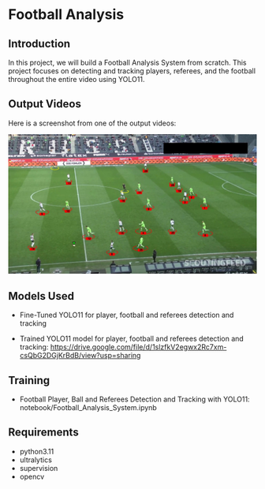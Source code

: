 # Football Analysis

## Introduction
In this project, we will build a Football Analysis System from scratch. This project focuses on detecting and tracking players, referees, and the football throughout the entire video using YOLO11.
## Output Videos
Here is a screenshot from one of the output videos:

![Screenshot](output_videos/output.jpg)

## Models Used
* Fine-Tuned YOLO11 for player, football and referees detection and tracking

* Trained YOLO11 model for player, football and referees detection and tracking: https://drive.google.com/file/d/1slzfkV2egwx2Rc7xm-csQbG2DGjKrBdB/view?usp=sharing
## Training
* Football Player, Ball and Referees Detection and Tracking with YOLO11: notebook/Football_Analysis_System.ipynb

## Requirements
* python3.11
* ultralytics
* supervision 
* opencv

